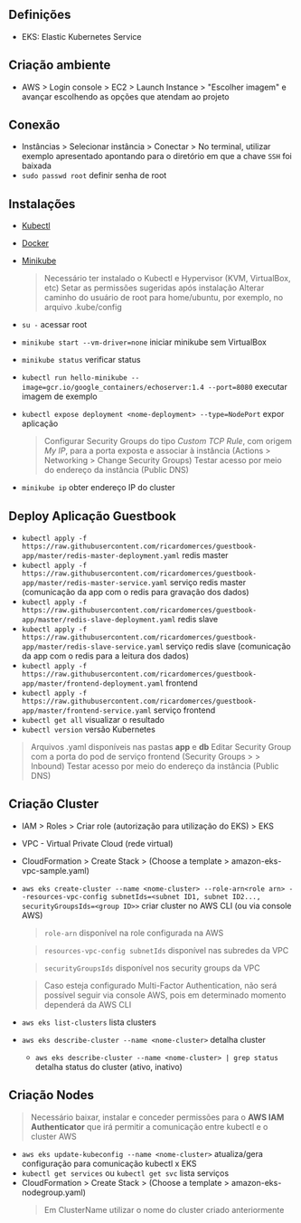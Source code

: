 ## Definições
- EKS: Elastic Kubernetes Service

## Criação ambiente
- AWS > Login console > EC2 > Launch Instance > "Escolher imagem" e avançar escolhendo as opções que atendam ao projeto

## Conexão
- Instâncias > Selecionar instância > Conectar > No terminal, utilizar exemplo apresentado apontando para o diretório em que a chave `SSH` foi baixada
- `sudo passwd root` definir senha de root

## Instalações
- [Kubectl](https://kubernetes.io/docs/tasks/tools/#kubectl)
- [Docker](https://www.docker.com/)
- [Minikube](https://kubernetes.io/docs/tasks/tools/#minikube)
    >Necessário ter instalado o Kubectl e Hypervisor (KVM, VirtualBox, etc)
    >Setar as permissões sugeridas após instalação
    >Alterar caminho do usuário de root para home/ubuntu, por exemplo, no arquivo .kube/config

- `su -` acessar root
- `minikube start --vm-driver=none` iniciar minikube sem VirtualBox
- `minikube status` verificar status
- `kubectl run hello-minikube --image=gcr.io/google_containers/echoserver:1.4 --port=8080` executar imagem de exemplo
- `kubectl expose deployment <nome-deployment> --type=NodePort` expor aplicação
    >Configurar Security Groups do tipo _Custom TCP Rule_, com origem _My IP_, para a porta exposta e associar à instância (Actions > Networking > Change Security Groups)
    >Testar acesso por meio do endereço da instância (Public DNS)
- `minikube ip` obter endereço IP do cluster

## Deploy Aplicação Guestbook
- `kubectl apply -f https://raw.githubusercontent.com/ricardomerces/guestbook-app/master/redis-master-deployment.yaml` redis master
- `kubectl apply -f https://raw.githubusercontent.com/ricardomerces/guestbook-app/master/redis-master-service.yaml` serviço redis master (comunicação da app com o redis para gravação dos dados)
- `kubectl apply -f https://raw.githubusercontent.com/ricardomerces/guestbook-app/master/redis-slave-deployment.yaml` redis slave
- `kubectl apply -f https://raw.githubusercontent.com/ricardomerces/guestbook-app/master/redis-slave-service.yaml` serviço redis slave (comunicação da app com o redis para a leitura dos dados)
- `kubectl apply -f https://raw.githubusercontent.com/ricardomerces/guestbook-app/master/frontend-deployment.yaml` frontend
- `kubectl apply -f https://raw.githubusercontent.com/ricardomerces/guestbook-app/master/frontend-service.yaml` serviço frontend
- `kubectl get all` visualizar o resultado
- `kubectl version` versão Kubernetes

>Arquivos .yaml disponíveis nas pastas **app** e **db**
>Editar Security Group com a porta do pod de serviço frontend (Security Groups > <group-name> > Inbound)
>Testar acesso por meio do endereço da instância (Public DNS)

## Criação Cluster
- IAM > Roles > Criar role (autorização para utilização do EKS) > EKS
- VPC - Virtual Private Cloud (rede virtual)
- CloudFormation > Create Stack > (Choose a template > amazon-eks-vpc-sample.yaml)
- `aws eks create-cluster --name <nome-cluster> --role-arn<role arn> --resources-vpc-config subnetIds=<subnet ID1, subnet ID2..., securityGroupsIds=<group ID>>` criar cluster no AWS CLI (ou via console AWS)
    >`role-arn` disponível na role configurada na AWS

    >`resources-vpc-config subnetIds` disponível nas subredes da VPC

    >`securityGroupsIds` disponível nos security groups da VPC

    >Caso esteja configurado Multi-Factor Authentication, não será possível seguir via console AWS, pois em determinado momento dependerá da AWS CLI
- `aws eks list-clusters` lista clusters
- `aws eks describe-cluster --name <nome-cluster>` detalha cluster
    - `aws eks describe-cluster --name <nome-cluster> | grep status` detalha status do cluster (ativo, inativo)

## Criação Nodes
>Necessário baixar, instalar e conceder permissões para o **AWS IAM Authenticator** que irá permitir a comunicação entre kubectl e o cluster AWS

- `aws eks update-kubeconfig --name <nome-cluster>` atualiza/gera configuração para comunicação kubectl x EKS
- `kubectl get services` ou `kubectl get svc` lista serviços
- CloudFormation > Create Stack > (Choose a template > amazon-eks-nodegroup.yaml)
    >Em ClusterName utilizar o nome do cluster criado anteriormente    
